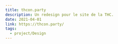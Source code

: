 ```yaml
---
title: thcon.party
description: Un redesign pour le site de la THC.
date: 2021-04-01
link: https://thcon.party/
tags:
  - project/Design
---
```

